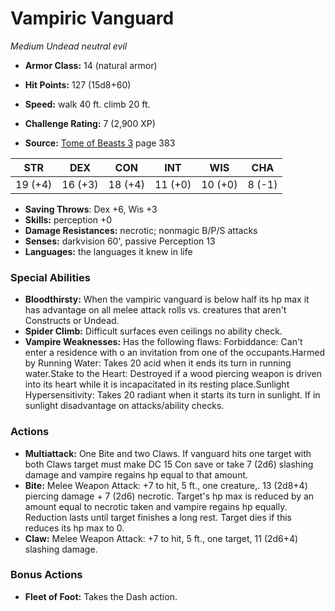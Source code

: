 # Vampiric Vanguard

*Medium* *Undead* *neutral evil*

- **Armor Class:** 14 (natural armor)
- **Hit Points:** 127 (15d8+60)
- **Speed:** walk 40 ft. climb 20 ft.

- **Challenge Rating:** 7 (2,900 XP)
- **Source:** [Tome of Beasts 3](https://koboldpress.com/kpstore/product/tome-of-beasts-3-for-5th-edition/) page 383

| STR | DEX | CON | INT | WIS | CHA |
| --- | --- | --- | --- | --- | --- |
| 19 (+4) | 16 (+3) | 18 (+4) | 11 (+0) | 10 (+0) | 8 (-1) |

- **Saving Throws**: Dex +6, Wis +3
- **Skills:** perception +0
- **Damage Resistances:** necrotic; nonmagic B/P/S attacks
- **Senses:** darkvision 60', passive Perception 13
- **Languages:** the languages it knew in life

### Special Abilities

- **Bloodthirsty:** When the vampiric vanguard is below half its hp max it has advantage on all melee attack rolls vs. creatures that aren't Constructs or Undead.
- **Spider Climb:** Difficult surfaces even ceilings no ability check.
- **Vampire Weaknesses:** Has the following flaws: Forbiddance: Can't enter a residence with o an invitation from one of the occupants.Harmed by Running Water: Takes 20 acid when it ends its turn in running water.Stake to the Heart: Destroyed if a wood piercing weapon is driven into its heart while it is incapacitated in its resting place.Sunlight Hypersensitivity: Takes 20 radiant when it starts its turn in sunlight. If in sunlight disadvantage on attacks/ability checks.

### Actions

- **Multiattack:** One Bite and two Claws. If vanguard hits one target with both Claws target must make DC 15 Con save or take 7 (2d6) slashing damage and vampire regains hp equal to that amount.
- **Bite:** Melee Weapon Attack: +7 to hit, 5 ft., one creature,. 13 (2d8+4) piercing damage + 7 (2d6) necrotic. Target's hp max is reduced by an amount equal to necrotic taken and vampire regains hp equally. Reduction lasts until target finishes a long rest. Target dies if this reduces its hp max to 0.
- **Claw:** Melee Weapon Attack: +7 to hit, 5 ft., one target, 11 (2d6+4) slashing damage.

### Bonus Actions

- **Fleet of Foot:** Takes the Dash action.


